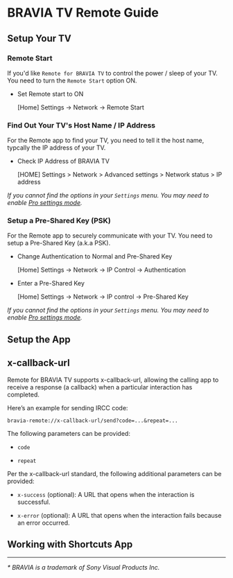 # BRAVIA TV Remote Guide

## Setup Your TV

### Remote Start

If you'd like `Remote for BRAVIA TV` to control the power / sleep of your TV. You need to turn the `Remote Start` option ON.

- Set Remote start to ON 
  
  [Home] Settings -> Network -> Remote Start

### Find Out Your TV's Host Name / IP Address

For the Remote app to find your TV, you need to tell it the host name, typcally the IP address of your TV.

- Check IP Address of BRAVIA TV

  [HOME] Settings > Network > Advanced settings > Network status > IP address

*If you cannot find the options in your `Settings` menu. You may need to enable [Pro settings mode](https://pro-bravia.sony.net/guides/mode/index.html).*

### Setup a Pre-Shared Key (PSK)

For the Remote app to securely communicate with your TV. You need to setup a Pre-Shared Key (a.k.a PSK).

- Change Authentication to Normal and Pre-Shared Key 
    
  [Home] Settings -> Network -> IP Control -> Authentication

- Enter a Pre-Shared Key
    
  [Home] Settings -> Network -> IP control -> Pre-Shared Key

*If you cannot find the options in your `Settings` menu. You may need to enable [Pro settings mode](https://pro-bravia.sony.net/guides/mode/index.html).*

## Setup the App



## x-callback-url

Remote for BRAVIA TV supports x-callback-url, allowing the calling app to receive a response (a callback) when a particular interaction has completed.

Here’s an example for sending IRCC code:

```
bravia-remote://x-callback-url/send?code=...&repeat=...
```

The following parameters can be provided:

- `code`

- `repeat`

Per the x-callback-url standard, the following additional parameters can be provided:

- `x-success` (optional): A URL that opens when the interaction is successful.

- `x-error` (optional): A URL that opens when the interaction fails because an error occurred.


## Working with Shortcuts App


---

*\* BRAVIA is a trademark of Sony Visual Products Inc.*
